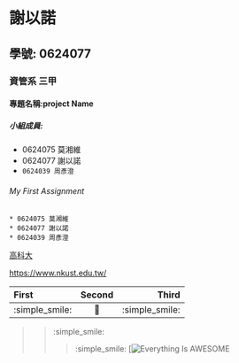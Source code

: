 # 謝以諾
## 學號: 0624077
### 資管系 三甲
#### 專題名稱:project Name
##### 小組成員:
* 0624075 莫湘維
* 0624077 謝以諾
* `0624039 周彥澄`

###### My First Assignment

```
* 0624075 莫湘維
* 0624077 謝以諾
* 0624039 周彥澄
```

[高科大](https://www.nkust.edu.tw/)

<https://www.nkust.edu.tw/>

| First | Second | Third |
|:------|:-----: |------:|
|:simple_smile:|:poop:|:simple_smile:|
>>:simple_smile:
>>>:simple_smile:
[![Everything Is AWESOME](https://www.youtube.com/watch?v=3ogEj53-flU)
